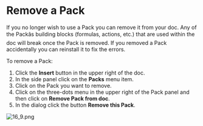 **Remove a Pack**
=================


If you no longer wish to use a Pack you can remove it from your doc. Any of the Packâs building blocks (formulas, actions, etc.) that are used within the doc will break once the Pack is removed. If you removed a Pack accidentally you can reinstall it to fix the errors.


To remove a Pack:



1. Click the **Insert** button in the upper right of the doc.
2. In the side panel click on the **Packs** menu item.
3. Click on the Pack you want to remove.
4. Click on the three-dots menu in the upper right of the Pack panel and then click on **Remove Pack from doc**.
5. In the dialog click the button **Remove this Pack**.

![16_9.png](https://coda.intercom-attachments-7.com/i/o/756922783/3967f2299a4afb9b8dad3e39/upload_4320843423755902071)